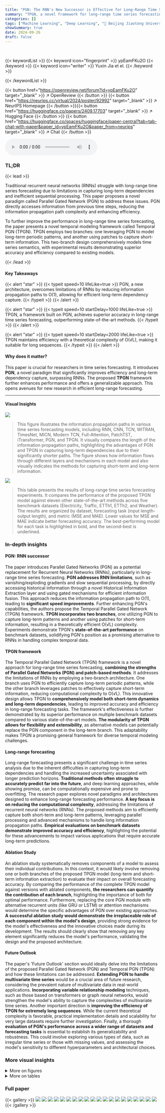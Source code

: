 ```yaml
---
title: "PGN: The RNN's New Successor is Effective for Long-Range Time Series Forecasting"
summary: "TPGN, a novel framework for long-range time series forecasting, uses Parallel Gated Networks (PGN) to efficiently capture long-term dependencies, achieving state-of-the-art results on multiple dataset..."
categories: []
tags: ["Machine Learning", "Deep Learning", "🏢 Beijing Jiaotong University",]
showSummary: true
date: 2024-09-26
draft: false
---
```


<br>

{{< keywordList >}}
{{< keyword icon="fingerprint" >}} ypEamFKu2O {{< /keyword >}}
{{< keyword icon="writer" >}} Yuxin Jia et el. {{< /keyword >}}
 
{{< /keywordList >}}

{{< button href="https://openreview.net/forum?id=ypEamFKu2O" target="_blank" >}}
↗ OpenReview
{{< /button >}}
{{< button href="https://neurips.cc/virtual/2024/poster/92992" target="_blank" >}}
↗ NeurIPS Homepage
{{< /button >}}{{< button href="https://huggingface.co/papers/2409.17703" target="_blank" >}}
↗ Hugging Face
{{< /button >}}
{{< button href="https://huggingface.co/spaces/huggingface/paper-central?tab=tab-chat-with-paper&paper_id=ypEamFKu2O&paper_from=neurips" target="_blank" >}}
↗ Chat
{{< /button >}}



<audio controls>
    <source src="https://ai-paper-reviewer.com/ypEamFKu2O/podcast.wav" type="audio/wav">
    Your browser does not support the audio element.
</audio>


### TL;DR


{{< lead >}}

Traditional recurrent neural networks (RNNs) struggle with long-range time series forecasting due to limitations in capturing long-term dependencies and inefficient sequential processing. This paper proposes a novel paradigm called Parallel Gated Network (PGN) to address these issues. PGN directly accesses information from previous time steps, reducing the information propagation path complexity and enhancing efficiency.

To further improve the performance in long-range time series forecasting, the paper presents a novel temporal modeling framework called Temporal PGN (TPGN).  TPGN employs two branches: one leveraging PGN to model long-term periodic patterns, and another using patches to capture short-term information. This two-branch design comprehensively models time series semantics, with experimental results demonstrating superior accuracy and efficiency compared to existing models.

{{< /lead >}}


#### Key Takeaways

{{< alert "star" >}}
{{< typeit speed=10 lifeLike=true >}} PGN, a new architecture, overcomes limitations of RNNs by reducing information propagation paths to O(1), allowing for efficient long-term dependency capture. {{< /typeit >}}
{{< /alert >}}

{{< alert "star" >}}
{{< typeit speed=10 startDelay=1000 lifeLike=true >}} TPGN, a framework built on PGN, achieves superior accuracy in long-range time series forecasting, outperforming state-of-the-art methods. {{< /typeit >}}
{{< /alert >}}

{{< alert "star" >}}
{{< typeit speed=10 startDelay=2000 lifeLike=true >}} TPGN maintains efficiency with a theoretical complexity of O(√L), making it suitable for long sequences. {{< /typeit >}}
{{< /alert >}}

#### Why does it matter?
This paper is crucial for researchers in time series forecasting.  It introduces **PGN**, a novel paradigm that significantly improves efficiency and long-term dependency capture, surpassing RNNs. The proposed **TPGN** framework further enhances performance and offers a generalizable approach. This opens avenues for new research in efficient long-range forecasting.

------
#### Visual Insights



![](https://ai-paper-reviewer.com/ypEamFKu2O/figures_1_1.jpg)

> This figure illustrates the information propagation paths in various time series forecasting models, including RNN, CNN, TCN, WITRAN, TimesNet, MICN, Modern TCN, Full-Attention, PatchTST, iTransformer, PGN, and TPGN.  It visually compares the length of the information propagation paths, highlighting the advantages of PGN and TPGN in capturing long-term dependencies due to their significantly shorter paths. The figure shows how information flows through different layers and mechanisms in each model and also visually indicates the methods for capturing short-term and long-term information.





![](https://ai-paper-reviewer.com/ypEamFKu2O/tables_6_1.jpg)

> This table presents the results of long-range time series forecasting experiments.  It compares the performance of the proposed TPGN model against eleven other state-of-the-art methods across five benchmark datasets (Electricity, Traffic, ETTh1, ETTh2, and Weather).  The results are organized by dataset, forecasting task (input length-output length), and metric (MSE and MAE).  Lower values for MSE and MAE indicate better forecasting accuracy. The best-performing model for each task is highlighted in bold, and the second-best is underlined.





### In-depth insights


#### PGN: RNN successor
The paper introduces Parallel Gated Networks (PGN) as a potential replacement for Recurrent Neural Networks (RNNs), particularly in long-range time series forecasting.  **PGN addresses RNN limitations**, such as vanishing/exploding gradients and slow sequential processing, by directly accessing historical information through a novel Historical Information Extraction layer and using gated mechanisms for efficient information fusion. This approach reduces the information propagation path to O(1), leading to **significant speed improvements**.  Further enhancing PGN's capabilities, the authors propose the Temporal Parallel Gated Network (TPGN) framework.  **TPGN incorporates two branches**, one utilizing PGN to capture long-term patterns and another using patches for short-term information, resulting in a theoretically efficient O(√L) complexity. Experiments demonstrate TPGN's **state-of-the-art performance** on benchmark datasets, solidifying PGN's position as a promising alternative to RNNs in handling complex temporal data.

#### TPGN framework
The Temporal Parallel Gated Network (TPGN) framework is a novel approach for long-range time series forecasting, **combining the strengths of Parallel Gated Networks (PGN) and patch-based methods**.  It addresses the limitations of RNNs by employing a two-branch architecture. One branch uses PGN to efficiently capture long-term periodic patterns, while the other branch leverages patches to effectively capture short-term information, reducing computational complexity to O(√L). This innovative design allows TPGN to **comprehensively model both short-term dynamics and long-term dependencies**, leading to improved accuracy and efficiency in long-range forecasting tasks. The framework's effectiveness is further demonstrated by its superior performance on multiple benchmark datasets compared to various state-of-the-art models. **The modularity of TPGN allows for flexibility and extensibility**, as alternative models can potentially replace the PGN component in the long-term branch.  This adaptability makes TPGN a promising general framework for diverse temporal modeling challenges.

#### Long-range forecasting
Long-range forecasting presents a significant challenge in time series analysis due to the inherent difficulties in capturing long-term dependencies and handling the increased uncertainty associated with longer prediction horizons.  **Traditional methods often struggle to accurately predict far into the future**, and deep learning approaches, while showing promise, can be computationally expensive and prone to overfitting.  The research paper explores novel paradigms and architectures designed to enhance long-range forecasting performance. **A key focus is on reducing the computational complexity**,  addressing the limitations of recurrent neural networks (RNNs).  The proposed methods aim to efficiently capture both short-term and long-term patterns, leveraging parallel processing and advanced mechanisms to handle long information propagation paths.  **Empirical evaluations on benchmark datasets demonstrate improved accuracy and efficiency**, highlighting the potential for these advancements to impact various applications that require accurate long-term predictions.

#### Ablation Study
An ablation study systematically removes components of a model to assess their individual contributions.  In this context, it would likely involve removing one or both branches of the proposed TPGN model (long-term and short-term information extraction) to evaluate their impact on overall forecasting accuracy. By comparing the performance of the complete TPGN model against versions with ablated components, **the researchers can quantify the contribution of each branch**, highlighting the importance of both for optimal performance.  Furthermore, replacing the core PGN module with alternative recurrent units (like GRU or LSTM) or attention mechanisms would determine the specific advantages of PGN over existing approaches. **A successful ablation study would demonstrate the irreplaceable role of each component within the model's design**, providing strong evidence for the model's effectiveness and the innovative choices made during its development.  The results should clearly show that removing any key element significantly reduces the model's performance, validating the design and the proposed architecture.

#### Future Outlook
The paper's 'Future Outlook' section would ideally delve into the limitations of the proposed Parallel Gated Network (PGN) and Temporal PGN (TPGN) and how these limitations can be addressed.  **Extending PGN to handle multivariate time series** would be a crucial area of future research, considering the prevalent nature of multivariate data in real-world applications.  **Incorporating variable relationship modeling** techniques, such as those based on transformers or graph neural networks, would strengthen the model's ability to capture the complexities of multivariate time series.  Another important direction is **improving the efficiency of TPGN for extremely long sequences**. While the current theoretical complexity is favorable, practical implementation details and scalability for very large datasets require further investigation.  Finally, a thorough **evaluation of PGN's performance across a wider range of datasets and forecasting tasks** is essential to establish its generalizability and robustness.  This could involve exploring various types of data, such as irregular time series or those with missing values, and assessing the model's sensitivity to different hyperparameters and architectural choices.


### More visual insights

<details>
<summary>More on figures
</summary>


![](https://ai-paper-reviewer.com/ypEamFKu2O/figures_4_1.jpg)

> This figure illustrates the information propagation paths in various time series forecasting models, including RNN, CNN, TCN, etc. The figure highlights the differences in information flow among these models, emphasizing the long propagation paths in RNN and the more efficient paths in other models such as PGN. The figure visually represents how information is processed and transferred across time steps in each model, allowing for a clear comparison of their computational complexity and efficiency.  The figure also showcases the proposed TPGN method, highlighting its unique two-branch approach for capturing both long-term and short-term information. In the figure, darker colors represent more information, demonstrating the information retention across different models. The figure provides a valuable visual aid for understanding the core differences and advantages of various time series models.


![](https://ai-paper-reviewer.com/ypEamFKu2O/figures_7_1.jpg)

> This figure illustrates the information propagation paths for various time series forecasting models, including RNN, CNN, TCN, WITRAN, MICN, TimesNet, Modern TCN, Full-Attention, PatchTST, PDF, iTransformer, PGN (the proposed model), and TPGN (the proposed temporal framework). It highlights the differences in information flow and receptive fields, showcasing how PGN and TPGN aim to improve upon the limitations of traditional recurrent models by drastically reducing information propagation paths.  The figure visually demonstrates the impact of different architectures on how information from past time steps is integrated to produce predictions at the current time step.


![](https://ai-paper-reviewer.com/ypEamFKu2O/figures_7_2.jpg)

> This figure illustrates the information propagation paths of various time series forecasting models, including RNN, CNN, TCN, WITRAN, MICN, TimesNet, Modern TCN, Full-Attention, PatchTST, PDF, iTransformer, PGN (the model proposed in this paper), and TPGN (the temporal modeling framework built upon PGN).  The visualization highlights the differences in how each model handles information flow through time steps, emphasizing the advantages of PGN and TPGN in terms of shorter paths for improved long-term dependency capture. The darker colors represent more information.


![](https://ai-paper-reviewer.com/ypEamFKu2O/figures_8_1.jpg)

> This figure illustrates the information propagation paths in various time series forecasting models, highlighting the differences in their efficiency and ability to capture long-term dependencies.  Models shown include RNN, CNN, TCN, WITRAN, MICN, TimesNet, Modern TCN, Full-Attention, PatchTST, PDF, iTransformer, PGN, and TPGN. The figure uses visual representations of information propagation (darker colors indicating more information) to show that methods like PGN and TPGN, which have O(1) and O(√L) complexity, respectively, offer substantially shorter paths than others like RNN (O(L)) and improve efficiency.


![](https://ai-paper-reviewer.com/ypEamFKu2O/figures_15_1.jpg)

> This figure illustrates the information propagation paths in various time series forecasting models, including RNN, CNN, TCN, WITRAN, MICN, TimesNet, Modern TCN, Full-Attention, PatchTST, PDF, iTransformer, PGN, and TPGN.  The visualization helps to understand the differences in how information flows through these models, and how the proposed Parallel Gated Network (PGN) and its temporal extension TPGN achieve significantly shorter propagation paths, leading to improved efficiency and long-range dependency capture.


![](https://ai-paper-reviewer.com/ypEamFKu2O/figures_15_2.jpg)

> This figure illustrates the information propagation paths in various time series forecasting models, including RNN, CNN, TCN, WITRAN, MICN, TimesNet, Full-Attention, PatchTST, PDF, iTransformer, and PGN.  It visually compares the length of the information propagation path, showing how the parallel nature of PGN (and TPGN) leads to a significantly shorter path compared to recurrent models like RNN. The figure highlights the advantages of PGN in capturing long-term dependencies by reducing the information propagation path to O(1).  It also shows how TPGN combines the long-term information capturing of PGN with patch-based short-term information capture.


![](https://ai-paper-reviewer.com/ypEamFKu2O/figures_16_1.jpg)

> This figure illustrates the information propagation paths of various time series forecasting models, including RNN, CNN, TCN, WITRAN, MICN, TimesNet, Modern TCN, Full-Attention, PatchTST, PDF, iTransformer, PGN, and TPGN.  It visually compares the length and complexity of information flow for each model.  Models like PGN and TPGN aim to minimize this path length to improve efficiency and long-term dependency capture, which are limitations of the other models shown.


![](https://ai-paper-reviewer.com/ypEamFKu2O/figures_16_2.jpg)

> This figure illustrates the information propagation paths of various time series forecasting models, including RNN, CNN, TCN, WITRAN, MICN, TimesNet, Full-Attention, PatchTST, PDF, iTransformer, PGN (proposed model), and TPGN (proposed framework).  The visualization helps compare the efficiency and effectiveness of different models in capturing both short-term and long-term information within time series data. Models with shorter paths are generally considered to be more efficient. The figure highlights the advantages of PGN and TPGN by exhibiting significantly shorter information propagation paths.


![](https://ai-paper-reviewer.com/ypEamFKu2O/figures_18_1.jpg)

> This figure illustrates the information propagation paths of various time series forecasting models, including RNN, CNN, TCN, WITRAN, MICN, TimesNet, Modern TCN, Full-Attention, PatchTST, PDF, iTransformer, PGN, and TPGN.  It visually compares the length and complexity of information flow in each model, highlighting the advantages of PGN and TPGN in capturing long-term dependencies and efficiently processing information.


![](https://ai-paper-reviewer.com/ypEamFKu2O/figures_18_2.jpg)

> This figure illustrates the information propagation paths in various time series forecasting models, including RNN, CNN, TCN, WITRAN, MICN, TimesNet, Modern TCN, Full-Attention, PatchTST, PDF, iTransformer, PGN, and TPGN.  The models are compared in terms of the length and complexity of their information propagation paths, highlighting the advantages of PGN and TPGN, which have significantly shorter paths due to their parallel processing architecture. The color intensity of the representations indicates the amount of information preserved during propagation.


![](https://ai-paper-reviewer.com/ypEamFKu2O/figures_18_3.jpg)

> This figure illustrates the information propagation paths in various time series forecasting models, including RNN, CNN, TCN, WITRAN, MICN, TimesNet, Modern TCN, Full-Attention, PatchTST, PDF, iTransformer, PGN, and TPGN. The illustration highlights the differences in how each model captures information and propagates it through time. It demonstrates the advantages of PGN and TPGN in capturing long-term dependencies with significantly shorter information propagation paths.  The figure visually demonstrates how the proposed PGN and TPGN models significantly reduce the maximum information propagation path, addressing limitations of other models.


![](https://ai-paper-reviewer.com/ypEamFKu2O/figures_19_1.jpg)

> This figure illustrates the information propagation paths in various time series forecasting models, including RNN, CNN, TCN, WITRAN, MICN, TimesNet, Modern TCN, Full-Attention, PatchTST, PDF, iTransformer, PGN, and TPGN.  It highlights the differences in how each model processes information across time steps, showing that models like PGN and TPGN have significantly shorter paths (O(1)) than RNN (O(L)), leading to potential improvements in capturing long-range dependencies.  The figure uses visual representations to show the flow of information and the receptive field for each model. This is crucial for understanding how each model addresses the challenges of long-range time series forecasting.


![](https://ai-paper-reviewer.com/ypEamFKu2O/figures_19_2.jpg)

> This figure illustrates the information propagation paths of various time series forecasting models.  It visually compares models such as RNN, CNN, TCN, WITRAN, MICN, TimesNet, modern TCN, full-attention, PatchTST, PDF, and iTransformer, highlighting their respective strengths and weaknesses in capturing both short-term and long-term dependencies within time series data.  The key takeaway is the significant advantage of the proposed Parallel Gated Network (PGN) model which demonstrates a drastically reduced information propagation path (O(1)) compared to RNN-based models (O(L)).  The figure also provides context for the Temporal Parallel Gated Network (TPGN) model, showing how it leverages PGN’s efficiency and combines it with a patch-based approach to comprehensively capture both short and long-term information within time series.


![](https://ai-paper-reviewer.com/ypEamFKu2O/figures_19_3.jpg)

> This figure illustrates the information propagation paths in various time series forecasting models, including RNN, CNN, TCN, WITRAN, MICN, TimesNet, Modern TCN, Full-Attention, PatchTST, PDF, iTransformer, PGN (the model proposed in this paper), and TPGN (a temporal modeling framework based on PGN). It highlights the differences in the length of information propagation paths and the level of parallelization, emphasizing PGN’s O(1) path length and high efficiency compared to others.


![](https://ai-paper-reviewer.com/ypEamFKu2O/figures_20_1.jpg)

> This figure illustrates the information propagation paths in various time series forecasting models, including RNN, CNN, TCN, WITRAN, MICN, TimesNet, Modern TCN, Full-Attention, PatchTST, PDF, iTransformer, PGN, and TPGN. It visually compares the length of the information propagation paths, highlighting the efficiency of PGN and TPGN in capturing long-term dependencies.


![](https://ai-paper-reviewer.com/ypEamFKu2O/figures_20_2.jpg)

> This figure compares the information propagation paths of various time series forecasting models. It illustrates how different models, including RNNs, CNNs, TCNs, Transformers, and the proposed PGN, handle information flow across time steps.  The key difference highlighted is the path length for information propagation, with PGN showcasing a significantly shorter path (O(1)) compared to RNNs (O(L)).  The visualization helps to understand the efficiency and effectiveness of each model in capturing long-term dependencies.


![](https://ai-paper-reviewer.com/ypEamFKu2O/figures_20_3.jpg)

> This figure illustrates the information propagation paths in different time series forecasting models, including RNN, CNN, TCN, WITRAN, MICN, TimesNet, Modern TCN, Full-Attention, PatchTST, PDF, iTransformer, PGN, and TPGN.  The diagrams show how information flows through the models and highlight the differences in receptive fields and maximum information propagation paths.  The main difference is in the information flow path length.  RNN is O(L), CNN is O(L), TCN is O(L), WITRAN is O(L), MICN is O(L), TimesNet is O(√L), Modern TCN is O(L), Full-Attention is O(L²), PatchTST is O((L/S)²), PDF is O(√L), iTransformer is O(√L), PGN is O(1), and TPGN is O(√L).


![](https://ai-paper-reviewer.com/ypEamFKu2O/figures_21_1.jpg)

> This figure illustrates the information propagation paths in various time series forecasting models. It visually compares RNN, CNN, TCN, WITRAN, MICN, TimesNet, Full-Attention, PatchTST, PDF, iTransformer, PGN (the model proposed in this paper), and TPGN (the framework proposed in this paper). It highlights that PGN and TPGN have significantly shorter information propagation paths than other models, leading to their effectiveness in long-range time series forecasting.


![](https://ai-paper-reviewer.com/ypEamFKu2O/figures_21_2.jpg)

> This figure illustrates the information propagation paths in various time series forecasting models, highlighting the differences in complexity and efficiency.  Models shown include RNN, CNN, TCN, WITRAN, MICN, TimesNet, Modern TCN, Full-Attention, PatchTST, PDF, iTransformer, PGN (the authors' proposed model), and TPGN (the authors' temporal modeling framework). The figure visually compares the maximum path length for information propagation, contrasting the long paths in RNN with the shorter, often O(1) paths in the other models. This directly demonstrates the advantage of PGN and its impact on TPGN's efficiency.


![](https://ai-paper-reviewer.com/ypEamFKu2O/figures_21_3.jpg)

> This figure illustrates the information propagation paths of various time series forecasting models, including RNN, CNN, TCN, WITRAN, MICN, TimesNet, Modern TCN, Full-Attention, PatchTST, PDF, iTransformer, PGN, and TPGN.  It highlights the differences in how these models capture short-term and long-term information, and showcases the advantages of the proposed PGN and TPGN models in terms of shorter information propagation paths (O(1) for PGN and O(√L) for TPGN).  The darker colors in the representations indicate a higher concentration of information.


![](https://ai-paper-reviewer.com/ypEamFKu2O/figures_22_1.jpg)

> This figure illustrates the information propagation paths in various time series forecasting models, highlighting the differences in their computational efficiency and ability to capture long-term dependencies.  Models shown include RNN, CNN, TCN, WITRAN, MICN, TimesNet, Modern TCN, Full-Attention, PatchTST, PDF, iTransformer and the authors' proposed PGN and TPGN.  The figure visually compares the maximum temporal information propagation path length and the complexity of each method's architecture. This allows the reader to understand how PGN and TPGN aim to improve upon previous models by shortening the information propagation path and enabling parallel computation for faster execution.


![](https://ai-paper-reviewer.com/ypEamFKu2O/figures_22_2.jpg)

> This figure illustrates the information propagation paths in various time series forecasting models, including RNN, CNN, TCN, WITRAN, MICN, TimesNet, Modern TCN, Full-Attention, PatchTST, PDF, iTransformer, PGN, and TPGN.  It visually compares the length and complexity of information flow across different model architectures, highlighting the advantages of the proposed PGN and TPGN models in capturing long-term dependencies with shorter paths.


![](https://ai-paper-reviewer.com/ypEamFKu2O/figures_22_3.jpg)

> This figure illustrates the information propagation paths in various time series forecasting models, including RNN, CNN, TCN, WITRAN, MICN, TimesNet, ModernTCN, Full-Attention, PatchTST, PDF, iTransformer, PGN (the authors' proposed model), and TPGN (the authors' proposed framework).  The visualization highlights the maximum length of information propagation paths in each model, showcasing the efficiency and effectiveness of PGN and TPGN in capturing long-term dependencies. PGN, in particular, achieves a constant-time (O(1)) information propagation path, drastically reducing the long pathways present in other recurrent models, such as RNN.


</details>




<details>
<summary>More on tables
</summary>


![](https://ai-paper-reviewer.com/ypEamFKu2O/tables_13_1.jpg)
> This table compares several time series forecasting models across various characteristics.  It shows whether each model directly captures periodic semantic information, uses non-point-wise semantic information capturing, the maximum temporal information propagation path length, the computational complexity of the encoder per model layer, and whether the model enables parallel computation in the temporal dimension. The table highlights the advantages of the proposed PGN and TPGN models.

![](https://ai-paper-reviewer.com/ypEamFKu2O/tables_14_1.jpg)
> This table presents the results of long-range time series forecasting experiments on five benchmark datasets. It compares the performance of the proposed TPGN model against eleven other state-of-the-art methods across four different forecasting tasks (168-168, 168-336, 168-720, 168-1440), each varying in input length (168) and prediction length (168, 336, 720, 1440). The metrics used for evaluation are Mean Squared Error (MSE) and Mean Absolute Error (MAE). The best-performing model for each task is highlighted in bold, and the second-best is underlined.

![](https://ai-paper-reviewer.com/ypEamFKu2O/tables_17_1.jpg)
> This table presents the results of long-range time series forecasting experiments conducted on five benchmark datasets (ECL, Traffic, ETTh1, ETTh2, and Weather) using the proposed TPGN model and eleven other state-of-the-art methods.  Each row represents a specific forecasting task, identified by dataset and the lengths of input and output sequences (e.g., 168-168 indicates an input sequence of length 168 and an output sequence of length 168).  The columns show the Mean Squared Error (MSE) and Mean Absolute Error (MAE) for each model on each task.  Lower MSE and MAE values indicate better forecasting accuracy. The best-performing model for each task is highlighted in bold, and the second-best model is underlined, showcasing TPGN's superior performance.

![](https://ai-paper-reviewer.com/ypEamFKu2O/tables_17_2.jpg)
> This table presents the results of long-range time series forecasting experiments conducted on five benchmark datasets (ECL, Traffic, ETTh1, ETTh2, and Weather) using the proposed TPGN model and eleven baseline methods (WITRAN, SegRNN, ModernTCN, TimesNet, MICN, FITS, TimeMixer, DLinear, iTransformer, Basisformer, PatchTST, and FiLM).  For each dataset, four forecasting tasks (168-168, 168-336, 168-720, and 168-1440, representing input lengths and forecasting lengths) are performed. The table shows the Mean Squared Error (MSE) and Mean Absolute Error (MAE) for each method across all tasks.  The best-performing method for each task is highlighted in bold, while the second-best is underlined. This allows for a direct comparison of TPGN's performance against state-of-the-art methods.

</details>




### Full paper

{{< gallery >}}
<img src="https://ai-paper-reviewer.com/ypEamFKu2O/1.png" class="grid-w50 md:grid-w33 xl:grid-w25" />
<img src="https://ai-paper-reviewer.com/ypEamFKu2O/2.png" class="grid-w50 md:grid-w33 xl:grid-w25" />
<img src="https://ai-paper-reviewer.com/ypEamFKu2O/3.png" class="grid-w50 md:grid-w33 xl:grid-w25" />
<img src="https://ai-paper-reviewer.com/ypEamFKu2O/4.png" class="grid-w50 md:grid-w33 xl:grid-w25" />
<img src="https://ai-paper-reviewer.com/ypEamFKu2O/5.png" class="grid-w50 md:grid-w33 xl:grid-w25" />
<img src="https://ai-paper-reviewer.com/ypEamFKu2O/6.png" class="grid-w50 md:grid-w33 xl:grid-w25" />
<img src="https://ai-paper-reviewer.com/ypEamFKu2O/7.png" class="grid-w50 md:grid-w33 xl:grid-w25" />
<img src="https://ai-paper-reviewer.com/ypEamFKu2O/8.png" class="grid-w50 md:grid-w33 xl:grid-w25" />
<img src="https://ai-paper-reviewer.com/ypEamFKu2O/9.png" class="grid-w50 md:grid-w33 xl:grid-w25" />
<img src="https://ai-paper-reviewer.com/ypEamFKu2O/10.png" class="grid-w50 md:grid-w33 xl:grid-w25" />
<img src="https://ai-paper-reviewer.com/ypEamFKu2O/11.png" class="grid-w50 md:grid-w33 xl:grid-w25" />
<img src="https://ai-paper-reviewer.com/ypEamFKu2O/12.png" class="grid-w50 md:grid-w33 xl:grid-w25" />
<img src="https://ai-paper-reviewer.com/ypEamFKu2O/13.png" class="grid-w50 md:grid-w33 xl:grid-w25" />
<img src="https://ai-paper-reviewer.com/ypEamFKu2O/14.png" class="grid-w50 md:grid-w33 xl:grid-w25" />
<img src="https://ai-paper-reviewer.com/ypEamFKu2O/15.png" class="grid-w50 md:grid-w33 xl:grid-w25" />
<img src="https://ai-paper-reviewer.com/ypEamFKu2O/16.png" class="grid-w50 md:grid-w33 xl:grid-w25" />
<img src="https://ai-paper-reviewer.com/ypEamFKu2O/17.png" class="grid-w50 md:grid-w33 xl:grid-w25" />
<img src="https://ai-paper-reviewer.com/ypEamFKu2O/18.png" class="grid-w50 md:grid-w33 xl:grid-w25" />
<img src="https://ai-paper-reviewer.com/ypEamFKu2O/19.png" class="grid-w50 md:grid-w33 xl:grid-w25" />
<img src="https://ai-paper-reviewer.com/ypEamFKu2O/20.png" class="grid-w50 md:grid-w33 xl:grid-w25" />
{{< /gallery >}}